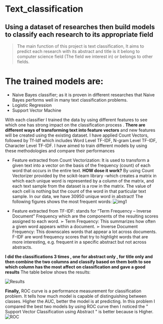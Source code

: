 # Text_classification

## Using a dataset of researches then build models to classify each research to its appropriate field 
> The main function of this project is text classification, It aims to predict each research with its abstract and title is it belong to computer science field (The field we interest in) or belongs to other fields.

# The trained models are:
- Naive Bayes classifier; as it is proven in different researches that Naive Bayes performs well in many text
classification problems.
- Logistic Regression
- Support Vector Machine

With each classifier I trained the data by using different features to see which one has strong impact on the classification process . 
**There are different ways of transforming text into feature vectors** and new features will be created using the existing dataset. I have applied Count Vectors, followed by Tf-Idf which includes Word Level TF-IDF, N-gram Level TF-IDF, Character Level TF-IDF. I have aimed to train  different models by using these methodologies and compare their performances
- Feature extracted from Count Vectorization: It is used to transform a given text into a vector on the
basis of the frequency (count) of each word that occurs in the entire text.
**HOW dose it work?** By using Count Vectorizer  provided by the scikit-learn library -which creates a
matrix in which each unique word is represented by a column of the matrix, and each text sample from
the dataset is a row in the matrix. The value of each cell is nothing but the count of the word in that
particular text sample. In our data, we have 30950 unique word in abstract! The following figures
shows the most frequent words:
![img1](https://user-images.githubusercontent.com/59575205/123011422-00308880-d3c9-11eb-9454-70b0abc4e4b2.png)

-  Feature extracted from TF-IDF: stands for “Term Frequency – Inverse Document” Frequency
which are the components of the resulting scores assigned to each word.
➢ Term Frequency: This summarizes how often a given word appears within a document.
➢ Inverse Document Frequency: This downscales words that appear a lot across documents.
F-IDF are word frequency scores that try to highlight words that are more interesting, e.g. frequent in
a specific abstract but not across abstracts.


**I did the classifications 3 times , one for abstract only , for title only and then combine the
two columns and classify based on them both to see which column has the most affect on classification
and gave a good results** The table below shows the results:

![Results](https://user-images.githubusercontent.com/59575205/123011309-cd869000-d3c8-11eb-8d8f-60f05b2f5e98.png)

**Finally,** ROC curve is a performance measurement for classification problem. It tells how much model is capable of distinguishing between classes. Higher the AUC, better the model is at predicting.
In this problem I compared the best two models by using ROC curve then I noticed the " Support Vector Classification using Abstract " is better because is Higher.
![ROC](https://user-images.githubusercontent.com/59575205/123011272-be9fdd80-d3c8-11eb-9b16-927015fc2404.png)
